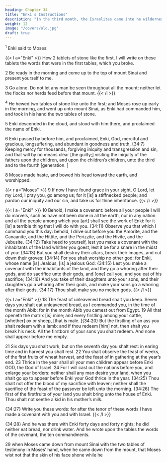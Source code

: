 ```yaml
---
heading: Chapter 34
title: "Enki's Instructions"
description: "In the third month, the Israelites came into he wilderness of Sinai"
weight: 12
image: "/covers/old.jpg"
draft: true
---
```



<sup>1</sup> Enki said to Moses:

{{< l a="Enki" >}}
Hew 2 tablets of stone like the first. I will write on these tablets the words that were in the first tables, which you broke.

2 Be ready in the morning and come up to the top of mount Sinai and present yourself to me.

3 Go alone. Do not let any man be seen throughout all the mount; neither let the flocks nor herds
feed before that mount.
{{< /l >}}


<sup>4</sup> He hewed two tables of stone like unto the first; and Moses rose up early in the morning, and went up unto mount Sinai, as Enki had commanded him, and took in his hand the two tables of stone. 

5 Enki descended in the cloud, and stood with him there, and proclaimed the name of Enki. 

6 Enki passed by before him, and proclaimed, Enki, God, merciful and gracious, longsuffering, and abundant in goodness and truth, {34:7} Keeping mercy for thousands, forgiving iniquity and transgression and sin, and that will by no means clear [the guilty;] visiting the iniquity
of the fathers upon the children, and upon the children’s children, unto the third and to the fourth [generation. ]

8 Moses made haste, and bowed his head toward the earth, and worshipped. 

{{< r a="Moses" >}}
9 If now I have found grace in your sight, O Lord, let my Lord, I pray you, go among us; for it [is] a stiffnecked people; and pardon our iniquity and our sin, and take us for thine
inheritance.
{{< /r >}}


{{< l a="Enki" >}}
10 Behold, I make a covenant: before all your people I will do marvels, such as have not been done in all the earth, nor in any nation: and all the people among which you [art] shall see the work of Enki: for it [is] a terrible thing that I will do with you. {34:11} Observe you that which I command you this day: behold, I drive out before you the Amorite, and the Canaanite, and the Hittite, and the Perizzite, and the Hivite, and the Jebusite. {34:12} Take heed to yourself, lest you make a covenant with the inhabitants of the land whither you goest, lest it be for a snare in the midst of you: {34:13} But you shall destroy their altars, break their images, and cut down their groves: {34:14} For you shalt worship no other god: for Enki, whose name [is] Jealous, [is] a jealous God: {34:15} Lest you make a covenant with the inhabitants of the land, and they go a whoring after their gods, and do sacrifice unto their gods, and [one] call you, and you eat of his sacrifice; {34:16} And you take of their daughters unto your sons, and their daughters go a whoring after their gods, and make your sons go a whoring after their gods. {34:17} Thou shalt make you no molten gods.
{{< /l >}}

{{< l a="Enki" >}}
18 The feast of unleavened bread shalt you keep. Seven days you shalt eat unleavened bread, as I commanded you, in the time of the month Abib: for in the month Abib you camest out from Egypt. 19 All that openeth the matrix [is] mine; and every firstling among your cattle, [whether] ox or sheep, [that is male. ]{34:20} But the firstling of an ass you shalt redeem with a lamb: and if thou
redeem [him] not, then shalt you break his neck. All the firstborn of your sons you shalt redeem. And none shall appear before me empty.

21 Six days you shalt work, but on the seventh day you shalt rest: in earing time and in harvest you shalt rest. 22 You shalt observe the feast of weeks, of the first fruits of wheat harvest, and the feast of in gathering at the year’s end. 23 Thrice in the year shall all your men children
appear before Enki GOD, the God of Israel. 24 For I will cast out the nations before you, and enlarge your borders: neither shall any man desire your land, when you shalt go up to appear before Enki your God thrice in the year. {34:25} Thou shalt not offer the blood of my sacrifice with leaven; neither shall the sacrifice of the feast of the passover be left unto the morning. {34:26} The first of the firstfruits of your land you shalt bring unto the house of Enki. Thou shalt not seethe a kid in his mother’s milk. 

{34:27} Write you these words: for after the tenor of these words I have made a
covenant with you and with Israel. 
{{< /l >}}


{34:28} And he was there with Enki forty days and forty nights; he did
neither eat bread, nor drink water. And he wrote upon the
tables the words of the covenant, the ten commandments.

29 when Moses came down from mount Sinai with the two tables of testimony in
Moses’ hand, when he came down from the mount, that Moses wist not that the skin of his face shone while he
